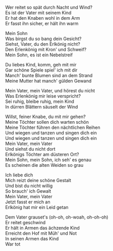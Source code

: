 Wer reitet so spät durch Nacht und Wind?  
Es ist der Vater mit seinem Kind  
Er hat den Knaben wohl in dem Arm  
Er fasst ihn sicher, er hält ihn warm

Mein Sohn  
Was birgst du so bang dein Gesicht?  
Siehst, Vater, du den Erlkönig nicht?  
Den Erlenkönig mit Kron' und Schweif?  
Mein Sohn, es ist ein Nebelstreif

Du liebes Kind, komm, geh mit mir  
Gar schöne Spiele spiel' ich mit dir  
Manch' bunte Blumen sind an dem Strand  
Meine Mutter hat manch' gülden Gewand

Mein Vater, mein Vater, und hörest du nicht  
Was Erlenkönig mir leise verspricht?  
Sei ruhig, bleibe ruhig, mein Kind  
In dürren Blättern säuselt der Wind

Willst, feiner Knabe, du mit mir gehen?  
Meine Töchter sollen dich warten schön  
Meine Töchter führen den nächtlichen Reihen  
Und wiegen und tanzen und singen dich ein  
Und wiegen und tanzen und singen dich ein  
Mein Vater, mein Vater  
Und siehst du nicht dort  
Erlkönigs Töchter am düsteren Ort?  
Mein Sohn, mein Sohn, ich seh' es genau  
Es scheinen die alten Weiden so grau

Ich liebe dich  
Mich reizt deine schöne Gestalt  
Und bist du nicht willig  
So brauch' ich Gewalt  
Mein Vater, mein Vater  
Jetzt fasst er mich an  
Erlkönig hat mir ein Leid getan

Dem Vater grauset's (oh-oh, oh-woah, oh-oh-oh)  
Er reitet geschwind  
Er hält in Armen das ächzende Kind  
Erreicht den Hof mit Müh' und Not  
In seinen Armen das Kind  
War tot